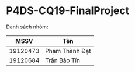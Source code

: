 # P4DS-CQ19-FinalProject

Danh sách nhóm:

| MSSV | Tên |
| - | - |
| 19120473 | Phạm Thành Đạt |
| 19120684 | Trần Bảo Tín |

